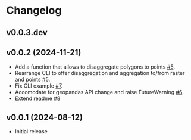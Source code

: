 Changelog
=========

v0.0.3.dev
------------------------------------------------------------

v0.0.2 (2024-11-21)
------------------------------------------------------------
- Add a function that allows to disaggregate polygons to points [#5](https://github.com/jnnr/gregor/pull/5).
- Rearrange CLI to offer disaggregation and aggregation to/from raster and points [#5](https://github.com/jnnr/gregor/pull/5).
- Fix CLI example [#7](https://github.com/jnnr/gregor/pull/7).
- Accomodate for geopandas API change and raise FutureWarning  [#6](https://github.com/jnnr/gregor/pull/6).
- Extend readme [#8](https://github.com/jnnr/gregor/pull/8)

v0.0.1 (2024-08-12)
------------------------------------------------------------
- Initial release